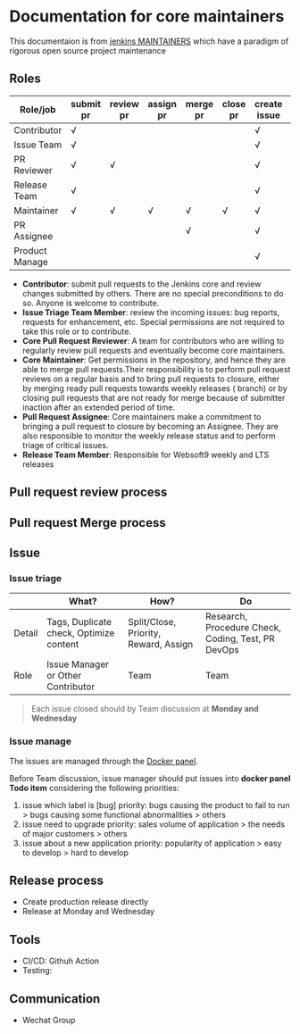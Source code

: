 # Documentation for core maintainers

This documentaion is from [jenkins MAINTAINERS](https://github.com/jenkinsci/jenkins/blob/master/docs/MAINTAINERS.adoc) which have a paradigm of rigorous open source project maintenance

## Roles

| Role/job       | submit pr | review pr | assign pr | merge pr | close pr | create issue | manage issue | release |
| -------------- | --------- | --------- | --------- | -------- | -------- | ------------ | ------------ | ------- |
| Contributor    | √         |           |           |          |          | √            |              |         |
| Issue Team     | √         |           |           |          |          | √            | √            |         |
| PR Reviewer    | √         | √         |           |          |          | √            |              |         |
| Release Team   | √         |           |           |          |          | √            |              | √       |
| Maintainer     | √         | √         | √         | √        | √        | √            |              |         |
| PR Assignee    |           |           |           | √        |          | √            |              |         |
| Product Manage |           |           |           |          |          | √            |              |         |

- **Contributor**: submit pull requests to the Jenkins core and review changes submitted by others. There are no special preconditions to do so. Anyone is welcome to contribute.
- **Issue Triage Team Member**: review the incoming issues: bug reports, requests for enhancement, etc. Special permissions are not required to take this role or to contribute.
- **Core Pull Request Reviewer**: A team for contributors who are willing to regularly review pull requests and eventually become core maintainers.
- **Core Maintainer**: Get permissions in the repository, and hence they are able to merge pull requests.Their responsibility is to perform pull request reviews on a regular basis and to bring pull requests to closure, either by merging ready pull requests towards weekly releases ( branch) or by closing pull requests that are not ready for merge because of submitter inaction after an extended period of time.
- **Pull Request Assignee**: Core maintainers make a commitment to bringing a pull request to closure by becoming an Assignee. They are also responsible to monitor the weekly release status and to perform triage of critical issues.
- **Release Team Member**: Responsible for Websoft9 weekly and LTS releases

## Pull request review process

## Pull request Merge process

## Issue

### Issue triage

|        | What?                                   | How?                                  | Do                                                 |
| ------ | --------------------------------------- | ------------------------------------- | -------------------------------------------------- |
| Detail | Tags, Duplicate check, Optimize content | Split/Close, Priority, Reward, Assign | Research, Procedure Check, Coding, Test, PR DevOps |
| Role   | Issue Manager or Other Contributor      | Team                                  | Team                                               |

> Each issue closed should by Team discussion at **Monday and Wednesday**

### Issue manage

The issues are managed through the [Docker panel](https://github.com/orgs/Websoft9/projects/13).

Before Team discussion, issue manager should put issues into **docker panel Todo item** considering the following priorities:

1. issue which label is [bug]
   priority: bugs causing the product to fail to run > bugs causing some functional abnormalities > others
2. issue need to upgrade
   priority: sales volume of application > the needs of major customers > others
3. issue about a new application
   priority: popularity of application > easy to develop > hard to develop

## Release process

- Create production release directly
- Release at Monday and Wednesday

## Tools

- CI/CD: Githuh Action
- Testing:

## Communication

- Wechat Group
